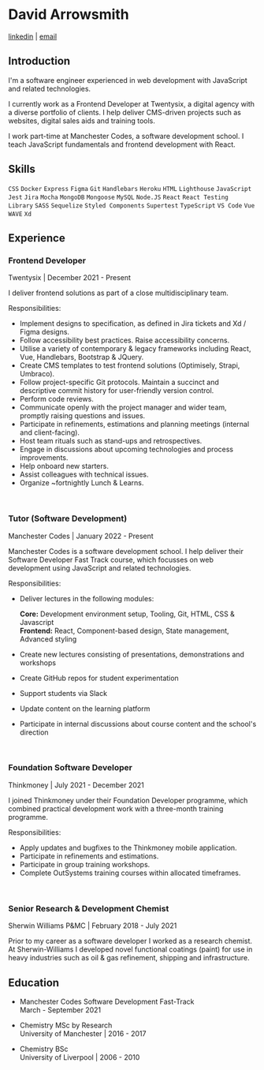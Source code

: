 # David Arrowsmith

[linkedin](https://www.linkedin.com/in/david-arrowsmith/) | [email](dtarrowsmith@gmail.com)

## Introduction

I'm a software engineer experienced in web development with JavaScript and related technologies.

I currently work as a Frontend Developer at Twentysix, a digital agency with a diverse portfolio of clients. I help deliver CMS-driven projects such as websites, digital sales aids and training tools.

I work part-time at Manchester Codes, a software development school. I teach JavaScript fundamentals and frontend development with React.

## Skills

`CSS` `Docker` `Express` `Figma` `Git` `Handlebars` `Heroku` `HTML` `Lighthouse` `JavaScript` `Jest` `Jira` `Mocha` `MongoDB` `Mongoose` `MySQL` `Node.JS` `React` `React Testing Library` `SASS` `Sequelize` `Styled Components` `Supertest` `TypeScript` `VS Code` `Vue` `WAVE` `Xd`

## Experience

### **Frontend Developer**

Twentysix | December 2021 - Present

I deliver frontend solutions as part of a close multidisciplinary team.

Responsibilities:

- Implement designs to specification, as defined in Jira tickets and Xd / Figma designs.
- Follow accessibility best practices. Raise accessibility concerns.
- Utilise a variety of contemporary & legacy frameworks including React, Vue, Handlebars, Bootstrap & JQuery.
- Create CMS templates to test frontend solutions (Optimisely, Strapi, Umbraco).
- Follow project-specific Git protocols. Maintain a succinct and descriptive commit history for user-friendly version control.
- Perform code reviews.
- Communicate openly with the project manager and wider team, promptly raising questions and issues.
- Participate in refinements, estimations and planning meetings (internal and client-facing).
- Host team rituals such as stand-ups and retrospectives.
- Engage in discussions about upcoming technologies and process improvements.
- Help onboard new starters.
- Assist colleagues with technical issues.
- Organize ~fortnightly Lunch & Learns.

<br/>

### **Tutor (Software Development)**

Manchester Codes | January 2022 - Present

Manchester Codes is a software development school. I help deliver their Software Developer Fast Track course, which focusses on web development using JavaScript and related technologies.

Responsibilities:

- Deliver lectures in the following modules:

  **Core:** Development environment setup, Tooling, Git, HTML, CSS & Javascript  
  **Frontend:** React, Component-based design, State management, Advanced styling

- Create new lectures consisting of presentations, demonstrations and workshops
- Create GitHub repos for student experimentation
- Support students via Slack
- Update content on the learning platform
- Participate in internal discussions about course content and the school's direction

<br/>

### **Foundation Software Developer**

Thinkmoney | July 2021 - December 2021

I joined Thinkmoney under their Foundation Developer programme, which combined practical development work with a three-month training programme.

Responsibilities:

- Apply updates and bugfixes to the Thinkmoney mobile application.
- Participate in refinements and estimations.
- Participate in group training workshops.
- Complete OutSystems training courses within allocated timeframes.

<br/>

### **Senior Research & Development Chemist**

Sherwin Williams P&MC | February 2018 - July 2021

Prior to my career as a software developer I worked as a research chemist. At Sherwin-Williams I developed novel functional coatings (paint) for use in heavy industries such as oil & gas refinement, shipping and infrastructure.

## Education

- Manchester Codes Software Development Fast-Track  
  March - September 2021

- Chemistry MSc by Research  
  University of Manchester | 2016 - 2017

- Chemistry BSc  
  University of Liverpool | 2006 - 2010
